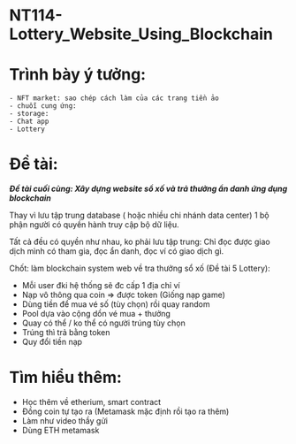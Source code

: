 # NT114-Lottery_Website_Using_Blockchain
# Trình bày ý tưởng: 
	- NFT market: sao chép cách làm của các trang tiền ảo 
	- chuỗi cung ứng: 
	- storage: 
	- Chat app
	- Lottery
# Đề tài:

***Đề tài cuối cùng: Xây dựng website sổ xố và trả thưởng ẩn danh ứng dụng blockchain***


Thay vì lưu tập trung database ( hoặc nhiều chi nhánh data center) 1 bộ phận người có quyền hành truy cập bộ dữ liệu.

Tất cả đều có quyền như nhau, ko phải lưu tập trung: Chỉ đọc được giao dịch mình có tham gia, đọc ẩn danh, đọc ví có giao dịch gì.

Chốt: làm blockchain system web về tra thưởng sổ xố (Đề tài 5 Lottery): 

- Mỗi user đki hệ thống sẽ đc cấp 1 địa chỉ ví
- Nạp vô thông qua coin => được token (Giống nạp game)
- Dùng tiền để mua vé số (tùy chọn) rồi quay random
- Pool dựa vào cộng dồn vé mua + thưởng
- Quay có thể / ko thể có người trúng tùy chọn
- Trúng thì trả bằng token 
- Quy đổi tiền nạp

# Tìm hiểu thêm:

- Học thêm về etherium, smart contract
- Đồng coin tự tạo ra (Metamask mặc định rồi tạo ra thêm)
- Làm như video thầy gửi 
- Dùng ETH metamask 